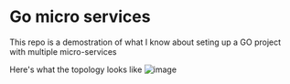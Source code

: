 # Go micro services

This repo is a demostration of what I know about seting up a GO project with multiple micro-services

Here's what the topology looks like
![image](https://user-images.githubusercontent.com/53895969/226461950-0ac21fdb-8b2a-42d9-a7d9-379b81782559.png)
